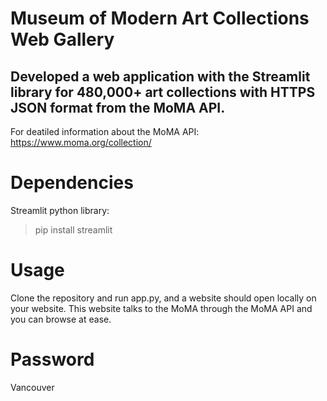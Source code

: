 # Museum of Modern Art Collections Web Gallery					  	        
          
## Developed a web application with the Streamlit library for 480,000+ art collections with HTTPS JSON format from the MoMA API.

For deatiled information about the MoMA API:
https://www.moma.org/collection/

# Dependencies
Streamlit python library:
>pip install streamlit

# Usage
Clone the repository and run app.py, and a website should open locally on your website.
This website talks to the MoMA through the MoMA API and you can browse at ease.
# Password
Vancouver
